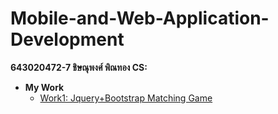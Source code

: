 # Mobile-and-Web-Application-Development
**643020472-7 ชิษณุพงศ์ พิณทอง CS:**

  - **My Work**
    - [Work1: Jquery+Bootstrap Matching Game](https://chisanupong45.github.io/Mobile-and-Web-Application-Development/work1/)
